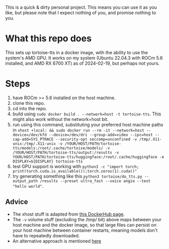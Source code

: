 This is a quick & dirty personal project. This means you can use it as you like, but please note that I expect nothing of you, and promise nothing to you.

# What this repo does
This sets up tortoise-tts in a docker image, with the ability to use the system's AMD GPU. It works on my system (Ubuntu 22.04.3 with ROCm 5.6 installed, and AMD RX 6700 XT) as of 2024-02-19, but perhaps not yours.

# Steps
1) have ROCm >= 5.6 installed on the host machine.
2) clone this repo.
3) cd into the repo.
4) build using ```sudo docker build . --network=host -t tortoise-tts```. This might also work without the network=host bit.
5) run using this command, substituting your preferred host machine paths in ```xhost +local: && sudo docker run --rm -it --network=host --device=/dev/kfd --device=/dev/dri --group-add=video --ipc=host --cap-add=SYS_PTRACE --security-opt seccomp=unconfined -v /tmp/.X11-unix:/tmp/.X11-unix -v /YOUR/HOST/PATH/tortoise-tts/models:/root/.cache/tortoise/models/ -v /YOUR/HOST/PATH/tortoise-tts/output:/results -v YOUR/HOST/PATH/tortoise-tts/huggingface:/root/.cache/huggingface -e DISPLAY=${DISPLAY} tortoise-tts```
6) test GPU support is working with `python3 -c "import torch; print(torch.cuda.is_available());torch.zeros(1).cuda()"`
7) try generating something like this `python3 tortoise/do_tts.py --output_path /results --preset ultra_fast --voice angie --text "hello world"`.

## Advice
- The xhost stuff is adapted from [this DockerHub page](https://hub.docker.com/r/rocm/pytorch).
- The `-v` volume stuff (excluding the /tmp/ bit) above maps between your host machine and the docker image, so that large files can persist on your host machine between container restarts, meaning models don't have to repeatedly downloaded.
- An alternative approach is mentioned [here](https://github.com/neonbjb/tortoise-tts/discussions/670)
